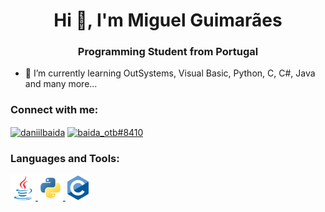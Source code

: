 <h1 align="center">Hi 👋, I'm Miguel Guimarães</h1>
<h3 align="center">Programming Student from Portugal</h3>

- 🌱 I’m currently learning OutSystems, Visual Basic, Python, C, C#, Java and many more...


<h3 align="left">Connect with me:</h3>
<p align="left">
<a href="https://www.linkedin.com/in/miguel-guimar%C3%A3es-206b49239/" target="blank"><img align="center" src="https://raw.githubusercontent.com/rahuldkjain/github-profile-readme-generator/master/src/images/icons/Social/linked-in-alt.svg" alt="daniilbaida" height="30" width="40" /></a>
<a href="https://discord.gg/MohDeli#6603" target="blank"><img align="center" src="https://raw.githubusercontent.com/rahuldkjain/github-profile-readme-generator/master/src/images/icons/Social/discord.svg" alt="baida_otb#8410" height="30" width="40" /></a>
</p>

<h3 align="left">Languages and Tools:</h3>

  <a href="https://www.java.com/" target="_blank" rel="noreferrer"> 
  <img src="https://raw.githubusercontent.com/devicons/devicon/master/icons/java/java-original.svg" alt="java" width="40" height="40"/> </a> 
  
  <a href ="https://www.python.org/" target="_blank" rel="noreferrer"> 
  <img src ="https://github.com/devicons/devicon/blob/master/icons/python/python-original.svg" alt="python" width="40" height="40"/>    </a>
  
  <a href ="https://learn.microsoft.com/pt-br/cpp/c-language/?view=msvc-170" target="_blank" rel="noreferrer"> 
  <img src ="https://github.com/devicons/devicon/blob/master/icons/c/c-original.svg" alt="c" width="40" height="40"/>    </a>
 
 
 
 
  </p>

